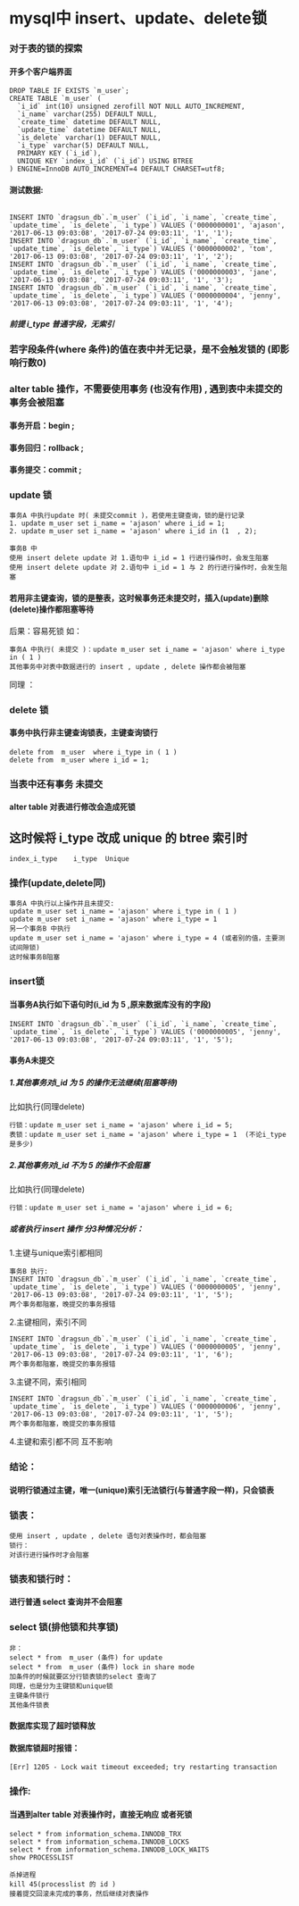# mysql中 insert、update、delete锁
### 对于表的锁的探索
#### 开多个客户端界面
```
DROP TABLE IF EXISTS `m_user`;
CREATE TABLE `m_user` (
  `i_id` int(10) unsigned zerofill NOT NULL AUTO_INCREMENT,
  `i_name` varchar(255) DEFAULT NULL,
  `create_time` datetime DEFAULT NULL,
  `update_time` datetime DEFAULT NULL,
  `is_delete` varchar(1) DEFAULT NULL,
  `i_type` varchar(5) DEFAULT NULL,
  PRIMARY KEY (`i_id`),
  UNIQUE KEY `index_i_id` (`i_id`) USING BTREE
) ENGINE=InnoDB AUTO_INCREMENT=4 DEFAULT CHARSET=utf8;

```
#### 测试数据:
```

INSERT INTO `dragsun_db`.`m_user` (`i_id`, `i_name`, `create_time`, `update_time`, `is_delete`, `i_type`) VALUES ('0000000001', 'ajason', '2017-06-13 09:03:08', '2017-07-24 09:03:11', '1', '1');
INSERT INTO `dragsun_db`.`m_user` (`i_id`, `i_name`, `create_time`, `update_time`, `is_delete`, `i_type`) VALUES ('0000000002', 'tom', '2017-06-13 09:03:08', '2017-07-24 09:03:11', '1', '2');
INSERT INTO `dragsun_db`.`m_user` (`i_id`, `i_name`, `create_time`, `update_time`, `is_delete`, `i_type`) VALUES ('0000000003', 'jane', '2017-06-13 09:03:08', '2017-07-24 09:03:11', '1', '3');
INSERT INTO `dragsun_db`.`m_user` (`i_id`, `i_name`, `create_time`, `update_time`, `is_delete`, `i_type`) VALUES ('0000000004', 'jenny', '2017-06-13 09:03:08', '2017-07-24 09:03:11', '1', '4');

```
##### 前提 i_type 普通字段，无索引

### 若字段条件(where 条件)的值在表中并无记录，是不会触发锁的 (即影响行数0)



### alter table 操作，不需要使用事务 (也没有作用) , 遇到表中未提交的事务会被阻塞



#### 事务开启：begin ;
#### 事务回归：rollback ;
#### 事务提交：commit ;

### update 锁
```
事务A 中执行update 时( 未提交commit )，若使用主键查询，锁的是行记录
1. update m_user set i_name = 'ajason' where i_id = 1;
2. update m_user set i_name = 'ajason' where i_id in (1  , 2);

事务B 中
使用 insert delete update 对 1.语句中 i_id = 1 行进行操作时，会发生阻塞
使用 insert delete update 对 2.语句中 i_id = 1 与 2 的行进行操作时，会发生阻塞
```

#### 若用非主键查询，锁的是整表，这时候事务还未提交时，插入(update)删除(delete)操作都阻塞等待
后果：容易死锁
如：
```
事务A 中执行( 未提交 )：update m_user set i_name = 'ajason' where i_type in ( 1 )
其他事务中对表中数据进行的 insert , update , delete 操作都会被阻塞
```
同理 ：


### delete 锁
#### 事务中执行非主键查询锁表，主键查询锁行
```
delete from  m_user  where i_type in ( 1 )
delete from  m_user where i_id = 1;
```

### 当表中还有事务 未提交
#### alter table 对表进行修改会造成死锁


## 这时候将 i_type 改成 unique 的 btree 索引时
```
index_i_type	i_type	Unique
```



### 操作(update,delete同)
```
事务A 中执行以上操作并且未提交:
update m_user set i_name = 'ajason' where i_type in ( 1 )
update m_user set i_name = 'ajason' where i_type = 1 
另一个事务B 中执行
update m_user set i_name = 'ajason' where i_type = 4 (或者别的值，主要测试间隙锁)
这时候事务B阻塞
```



### insert锁
#### 当事务A执行如下语句时(i_id 为 5 ,原来数据库没有的字段)

```
INSERT INTO `dragsun_db`.`m_user` (`i_id`, `i_name`, `create_time`, `update_time`, `is_delete`, `i_type`) VALUES ('0000000005', 'jenny', '2017-06-13 09:03:08', '2017-07-24 09:03:11', '1', '5');
```

#### 事务A未提交
##### 1.其他事务对i_id 为 5 的操作无法继续(阻塞等待)
比如执行(同理delete)
```
行锁：update m_user set i_name = 'ajason' where i_id = 5;
表锁：update m_user set i_name = 'ajason' where i_type = 1  (不论i_type是多少)
```
##### 2.其他事务对i_id 不为 5 的操作不会阻塞
比如执行(同理delete)

```
行锁：update m_user set i_name = 'ajason' where i_id = 6;
```

##### 或者执行 insert 操作 分3种情况分析：
1.主键与unique索引都相同
```
事务B 执行:
INSERT INTO `dragsun_db`.`m_user` (`i_id`, `i_name`, `create_time`, `update_time`, `is_delete`, `i_type`) VALUES ('0000000005', 'jenny', '2017-06-13 09:03:08', '2017-07-24 09:03:11', '1', '5');
两个事务都阻塞，晚提交的事务报错
```

2.主键相同，索引不同

```
INSERT INTO `dragsun_db`.`m_user` (`i_id`, `i_name`, `create_time`, `update_time`, `is_delete`, `i_type`) VALUES ('0000000005', 'jenny', '2017-06-13 09:03:08', '2017-07-24 09:03:11', '1', '6');
两个事务都阻塞，晚提交的事务报错
```

3.主键不同，索引相同
```
INSERT INTO `dragsun_db`.`m_user` (`i_id`, `i_name`, `create_time`, `update_time`, `is_delete`, `i_type`) VALUES ('0000000006', 'jenny', '2017-06-13 09:03:08', '2017-07-24 09:03:11', '1', '5');
两个事务都阻塞，晚提交的事务报错
```

4.主键和索引都不同
互不影响



### 结论：
#### 说明行锁通过主键，唯一(unique)索引无法锁行(与普通字段一样)，只会锁表


### 锁表：
```
使用 insert , update , delete 语句对表操作时，都会阻塞
锁行：
对该行进行操作时才会阻塞
```

### 锁表和锁行时：
#### 进行普通 select 查询并不会阻塞
### select 锁(排他锁和共享锁)
```
非：
select * from  m_user (条件) for update
select * from  m_user (条件) lock in share mode
加条件的时候就要区分行锁表锁的select 查询了
同理，也是分为主键锁和unique锁
主键条件锁行
其他条件锁表
```

#### 数据库实现了超时锁释放
#### 数据库锁超时报错：
```
[Err] 1205 - Lock wait timeout exceeded; try restarting transaction
```

### 操作:
#### 当遇到alter table 对表操作时，直接无响应 或者死锁
```
select * from information_schema.INNODB_TRX
select * from information_schema.INNODB_LOCKS
select * from information_schema.INNODB_LOCK_WAITS
show PROCESSLIST

杀掉进程
kill 45(processlist 的 id )
接着提交回滚未完成的事务，然后继续对表操作
```